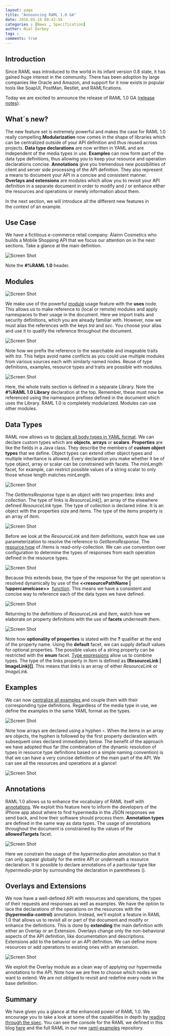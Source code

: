 ```yaml
---
layout: page
title: "Announcing RAML 1.0 GA"
date: 2016-05-16 00:42:58
categories : [News , Specification]
author: Nial Darbey
tags :
comments: true
---
```


## Introduction

Since RAML was introduced to the world in its infant version 0.8 state, it has gained huge interest in the community. There has been adoption by large companies like Oracle and Amazon, and support for it now exists in popular tools like SoapUI, PostMan, Restlet, and RAMLfications.

Today we are excited to announce the release of RAML 1.0 GA ([release notes](https://github.com/raml-org/raml-spec/releases/tag/1.0)).

## What´s new?

The new feature set is extremely powerful and makes the case for RAML 1.0 really compelling.**Modularization** now comes in the shape of libraries which can be centralized outside of your API definition and thus reused across projects. **Data type declarations** are now written in YAML and are independent of the media types in use. **Examples** can now form part of the data type definitions, thus allowing you to keep your resource and operation declarations concise. **Annotations** give you tremendous new possibilities of client and server side processing of the API definition. They also represent a means to document your API in a concise and consistent manner. **Overlays and extensions** are modules which allow you to revisit your API definition in a separate document in order to modify and / or enhance either the resources and operations or merely information about them.

In the next section, we will introduce all the different new features in the context of an example.

## Use Case

We have a fictitious e-commerce retail company: Álainn Cosmetics who builds a Mobile Shopping API that we focus our attention on in the next sections. Take a glance at the main definition.

![Screen Shot](/post_images/Screen-Shot-2016-05-15-at-7.51.31-PM-1024x992.png)

Note the **#%RAML 1.0** header.

## Modules

![Screen Shot](/post_images/Screen-Shot-2016-05-15-at-5.38.00-PM-1024x119.png)

We make use of the powerful [module](https://github.com/raml-org/raml-spec/blob/master/versions/raml-10/raml-10.md#modularization) usage feature with the **uses** node. This allows us to make reference to (local or remote) modules and apply namespaces to their usage in the document. Here we import traits and security definitions, which you are already familiar with. However, now we must alias the references with the keys *tra* and *sec*. You choose your alias and use it to qualify the reference throughout the document.

![Screen Shot](/post_images/Screen-Shot-2016-05-15-at-5.18.02-PM-1024x271.png)

Note how we prefix the reference to the searchable and imageable traits with *tra*. This helps avoid name conflicts as you could use multiple modules from various sources each with similarly named nodes. Reuse of type definitions, examples, resource types and traits are possible with modules.

![Screen Shot ](/post_images/Screen-Shot-2016-05-15-at-6.24.54-PM-1024x783.png)

Here, the whole traits section is defined in a separate Library. Note the **#%RAML 1.0 Library** declaration at the top. Remember, these must now be referenced using the namespace prefixes defined in the document which uses the Library. RAML 1.0 is completely modularized. Modules can use other modules.

## Data Types

RAML now allows us to [declare all body types in YAML format](https://github.com/raml-org/raml-spec/blob/master/versions/raml-10/raml-10.md#raml-data-types). We can declare custom types which are **objects**, **arrays** or **scalars**. **Properties** are like the fields in a Java class. They describe the members of **custom object types** that we define. Object types can extend other object types and multiple inheritance is allowed. Every declaration you make whether it be of type object, array or scalar can be constrained with facets. The minLength facet, for example, can restrict possible values of a string scalar to only those whose length matches minLength.

![Screen Shot](/post_images/Screen-Shot-2016-05-15-at-5.19.27-PM-1024x216.png)

The *GetItemsResponse* type is an object with two properties: *links* and *collection*. The type of links is *ResourceLink*[], an array of the elsewhere defined *ResourceLink* type. The type of collection is declared inline. It is an object with the properties size and items. The type of the items property is an array of *Item*.

![Screen Shot](/post_images/Screen-Shot-2016-05-15-at-5.18.02-PM-1024x271.png)

Before we look at the *ResourceLink* and *Item* definitions, watch how we use parameterization to resolve the reference to *GetItemsResponse*. The [resource type](https://github.com/raml-org/raml-spec/blob/master/versions/raml-10/raml-10.md#resource-types-and-traits) of /items is read-only-collection. We can use convention over configuration to determine the types of responses from each operation defined in the resource types.

![Screen Shot](/post_images/Screen-Shot-2016-05-15-at-6.04.53-PM-1024x376.png)

Because this extends base, the type of the response for the get operation is resolved dynamically by use of the **&lt;&lt;resourcePathName &#124; !uppercamelcase&gt;&gt;**&nbsp; [function](https://github.com/raml-org/raml-spec/blob/master/versions/raml-10/raml-10.md#resource-type-and-trait-parameters). This means we have a consistent and concise way to reference each of the data types we have defined.

![Screen Shot](/post_images/Screen-Shot-2016-05-15-at-8.04.36-PM-1024x587.png)

Returning to the definitions of *ResourceLink* and *Item*, watch how we elaborate on property definitions with the use of **facets** underneath them.

![Screen Shot](/post_images/Screen-Shot-2016-05-15-at-5.19.48-PM-1024x504.png)

Note how **optionality of properties** is stated with the **?** qualifier at the end of the property name. Using the **default** facet, we can supply default values for optional properties. The possible values of a string property can be restricted with the  **enum** facet. [Type expressions](https://github.com/raml-org/raml-spec/blob/master/versions/raml-10/raml-10.md#type-expressions) allow us to combine types. The type of the links property in *Item* is defined as **(ResourceLink &#124; ImageLink)[]**. This means that *links* is an array of either *ResourceLink* or *ImageLink*.

## Examples

We can now [centralize all examples ](https://github.com/raml-org/raml-spec/blob/master/versions/raml-10/raml-10.md#defining-examples-in-raml)and couple them with their corresponding type definitions. Regardless of the media type in use, we define the examples in the same YAML format as the types.

![Screen Shot](/post_images/Screen-Shot-2016-05-15-at-6.11.17-PM-1024x781.png)

Note how arrays are declared using a hyphen **-**. When the items in an array are objects, the hyphen is followed by the first property declaration with subsequent ones declared immediately below. The benefit of the approach we have adopted thus far (the combination of the dynamic resolution of types in resource type definitions based on a simple naming convention) is that we can have a very concise definition of the main part of the API. We can see all the resources and operations at a glance!

![Screen Shot](/post_images/Screen-Shot-2016-05-15-at-6.20.38-PM-1024x831.png)

## Annotations

RAML 1.0 allows us to enhance the vocabulary of RAML itself with [annotations](https://github.com/raml-org/raml-spec/blob/master/versions/raml-10/raml-10.md#annotations). We exploit this feature here to inform the developers of the iPhone app about where to find hypermedia in the JSON responses we send back, and how their software should process them. **Annotation types** are defined in the same way as data types. The usage of annotations throughout the document is constrained by the values of the **allowedTargets** facet.

![Screen Shot](/post_images/Screen-Shot-2016-05-15-at-6.42.32-PM-1024x743.png)

Here we constrain the usage of the *hypermedia-plan* annotation so that it can only appear globally for the entire API or underneath a resource declaration. It is possible to declare annotations of a particular type like *hypermedia-plan* by surrounding the declaration in parentheses ().

## Overlays and Extensions

We now have a well-defined API with resources and operations, the types of their requests and responses as well as examples. We have the option to lace the declarations of the operations on the resources with the **(hypermedia-control)** annotation. Instead, we'll exploit a feature in RAML 1.0 that allows us to revisit all or part of the document and modify or enhance the definitions. This is done by **extending** the main definition with either an Overlay or an Extension. Overlays change only the non-behavioral aspects of the API definition, like documentation and descriptions. Extensions add to the behavior or an API definition. We can define more resources or add operations to existing ones with an extension.

![Screen Shot](/post_images/Screen-Shot-2016-05-15-at-6.46.02-PM-1024x326.png)

We exploit the Overlay module as a clean way of applying our hypermedia annotations to the API. Note how we are free to choose which nodes we want to extend. We are not obliged to revisit and redefine every node in the base definition.

## Summary

We have given you a glance at the enhanced power of RAML 1.0\. We encourage you to take a look at some of the capabilities in depth by [reading through the spec](https://github.com/raml-org/raml-spec/blob/master/versions/raml-10/raml-10.md). You can see the console for the RAML we defined in this blog [here](https://anypoint.mulesoft.com/apiplatform/alainn-cosmetics/#/portals/organizations/179e1a28-20ad-4d1f-b132-d3001f864368/apis/360/versions/70703/pages/103420) and the full RAML in our new [raml](https://github.com/raml-org/raml-examples/tree/master/others/alainn-mobile-shopping)[-examples](https://github.com/raml-org/raml-examples/tree/master/others/alainn-mobile-shopping) repository.